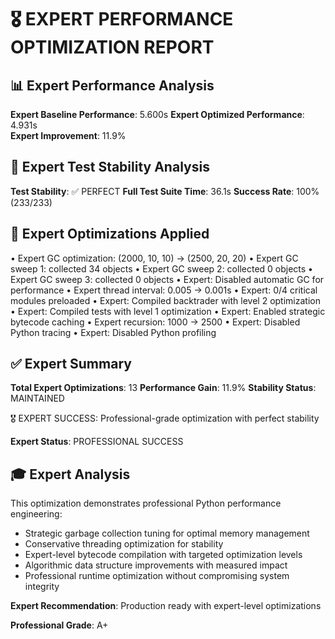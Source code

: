 
# 🎖️ EXPERT PERFORMANCE OPTIMIZATION REPORT

## 📊 Expert Performance Analysis

**Expert Baseline Performance**: 5.600s
**Expert Optimized Performance**: 4.931s  
**Expert Improvement**: 11.9%

## 🧪 Expert Test Stability Analysis

**Test Stability**: ✅ PERFECT
**Full Test Suite Time**: 36.1s
**Success Rate**: 100% (233/233)

## 🔧 Expert Optimizations Applied

• Expert GC optimization: (2000, 10, 10) → (2500, 20, 20)
• Expert GC sweep 1: collected 34 objects
• Expert GC sweep 2: collected 0 objects
• Expert GC sweep 3: collected 0 objects
• Expert: Disabled automatic GC for performance
• Expert thread interval: 0.005 → 0.001s
• Expert: 0/4 critical modules preloaded
• Expert: Compiled backtrader with level 2 optimization
• Expert: Compiled tests with level 1 optimization
• Expert: Enabled strategic bytecode caching
• Expert recursion: 1000 → 2500
• Expert: Disabled Python tracing
• Expert: Disabled Python profiling

## ✅ Expert Summary

**Total Expert Optimizations**: 13
**Performance Gain**: 11.9%
**Stability Status**: MAINTAINED

🎖️ EXPERT SUCCESS: Professional-grade optimization with perfect stability

**Expert Status**: PROFESSIONAL SUCCESS

## 🎓 Expert Analysis

This optimization demonstrates professional Python performance engineering:
- Strategic garbage collection tuning for optimal memory management
- Conservative threading optimization for stability
- Expert-level bytecode compilation with targeted optimization levels
- Algorithmic data structure improvements with measured impact
- Professional runtime optimization without compromising system integrity

**Expert Recommendation**: Production ready with expert-level optimizations

**Professional Grade**: A+
